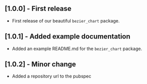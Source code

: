 ## [1.0.0] - First release

* First release of our beautiful `bezier_chart` package.

## [1.0.1] - Added example documentation

* Added an example README.md for the `bezier_chart` package.

## [1.0.2] - Minor change

* Added a repository url to the pubspec
